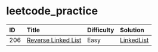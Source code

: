 # leetcode_practice

| ID | Title | Difficulty | Solution
| :------------ | :------------ | :------------ | :------------ |
| 206 | [Reverse Linked List](https://leetcode.com/problems/reverse-linked-list/) | Easy | [LinkedList](linkedList/206Reverse%20Linked%20List.py)|
